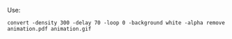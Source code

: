 Use:

`convert -density 300 -delay 70 -loop 0 -background white -alpha remove animation.pdf animation.gif`